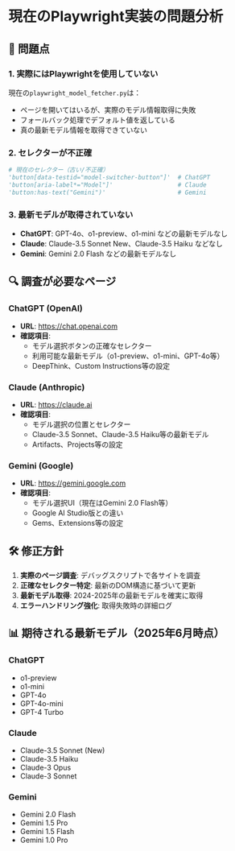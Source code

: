 # 現在のPlaywright実装の問題分析

## 🚨 問題点

### 1. **実際にはPlaywrightを使用していない**
現在の`playwright_model_fetcher.py`は：
- ページを開いてはいるが、実際のモデル情報取得に失敗
- フォールバック処理でデフォルト値を返している
- 真の最新モデル情報を取得できていない

### 2. **セレクターが不正確**
```python
# 現在のセレクター（古い/不正確）
'button[data-testid="model-switcher-button"]'  # ChatGPT
'button[aria-label*="Model"]'                  # Claude
'button:has-text("Gemini")'                    # Gemini
```

### 3. **最新モデルが取得されていない**
- **ChatGPT**: GPT-4o、o1-preview、o1-mini などの最新モデルなし
- **Claude**: Claude-3.5 Sonnet New、Claude-3.5 Haiku などなし  
- **Gemini**: Gemini 2.0 Flash などの最新モデルなし

## 🔍 調査が必要なページ

### ChatGPT (OpenAI)
- **URL**: https://chat.openai.com
- **確認項目**:
  - モデル選択ボタンの正確なセレクター
  - 利用可能な最新モデル（o1-preview、o1-mini、GPT-4o等）
  - DeepThink、Custom Instructions等の設定

### Claude (Anthropic)  
- **URL**: https://claude.ai
- **確認項目**:
  - モデル選択の位置とセレクター
  - Claude-3.5 Sonnet、Claude-3.5 Haiku等の最新モデル
  - Artifacts、Projects等の設定

### Gemini (Google)
- **URL**: https://gemini.google.com
- **確認項目**:
  - モデル選択UI（現在はGemini 2.0 Flash等）
  - Google AI Studio版との違い
  - Gems、Extensions等の設定

## 🛠️ 修正方針

1. **実際のページ調査**: デバッグスクリプトで各サイトを調査
2. **正確なセレクター特定**: 最新のDOM構造に基づいて更新
3. **最新モデル取得**: 2024-2025年の最新モデルを確実に取得
4. **エラーハンドリング強化**: 取得失敗時の詳細ログ

## 📊 期待される最新モデル（2025年6月時点）

### ChatGPT
- o1-preview
- o1-mini  
- GPT-4o
- GPT-4o-mini
- GPT-4 Turbo

### Claude
- Claude-3.5 Sonnet (New)
- Claude-3.5 Haiku
- Claude-3 Opus
- Claude-3 Sonnet

### Gemini
- Gemini 2.0 Flash
- Gemini 1.5 Pro
- Gemini 1.5 Flash
- Gemini 1.0 Pro